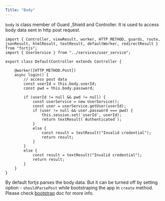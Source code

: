 ```yaml
---
Title: "Body"
---
```


`body` is class member of  Guard ,Shield and Controller. It is used to access body data sent in http post request. 

```
import { Controller, viewResult, worker, HTTP_METHOD, guards, route, jsonResult, htmlResult, textResult, defaultWorker, redirectResult } from "fortjs";
import { UserService } from "../services/user_service";

export class DefaultController extends Controller {

    @worker([HTTP_METHOD.Post])
    async login() {
        // access post data
        const userId = this.body.userId;
        const pwd = this.body.password;

        if (userId != null && pwd != null) {
            const userService = new UserService();
            const user = userService.getUser(userId);
            if (user != null && user.password === pwd) {
                this.session.set('userId', userId);
                return textResult(`Authenticated`);
            }
            else {
                const result = textResult("Invalid credential");
                return result;
            }
        }
        else {
            const result = textResult("Invalid credential");
            return result;
        }
    }
}
```

By default fortjs parses the body data. But it can be turned off by setting option - `shouldParsePost` while bootstraping the app in `create` method. Please check [bootstrap](bootstrap) doc for more info.